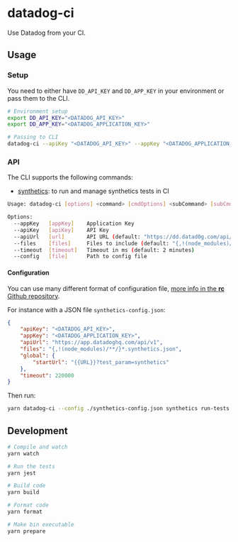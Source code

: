 # datadog-ci
Use Datadog from your CI.

## Usage

### Setup

You need to either have `DD_API_KEY` and `DD_APP_KEY` in your environment or pass them to the CLI.
```bash
# Environment setup
export DD_API_KEY="<DATADOG_API_KEY>"
export DD_APP_KEY="<DATADOG_APPLICATION_KEY>"

# Passing to CLI
datadog-ci --apiKey "<DATADOG_API_KEY>" --appKey "<DATADOG_APPLICATION_KEY>"
```

### API

The CLI supports the following commands:

- [synthetics](src/commands/synthetics/README.md): to run and manage synthetics tests in CI

```bash
Usage: datadog-ci [options] <command> [cmdOptions] <subCommand> [subCmdOptions]

Options:
  --appKey   [appKey]    Application Key
  --apiKey   [apiKey]    API Key
  --apiUrl   [url]       API URL (default: "https://dd.datad0g.com/api/v1")
  --files    [files]     Files to include (default: "{,!(node_modules)/**/}*.synthetics.json")
  --timeout  [timeout]   Timeout in ms (default: 2 minutes)
  --config   [file]      Path to config file
```

#### Configuration

You can use many different format of configuration file, [more info in the **rc** Github repository](https://github.com/dominictarr/rc#standards).

For instance with a JSON file `synthetics-config.json`:

```json
{
    "apiKey": "<DATADOG_API_KEY>",
    "appKey": "<DATADOG_APPLICATION_KEY>",
    "apiUrl": "https://app.datadoghq.com/api/v1",
    "files": "{,!(node_modules)/**/}*.synthetics.json",
    "global": {
        "startUrl": "{{URL}}?test_param=synthetics"
    },
    "timeout": 220000
}
```

Then run:

```bash
yarn datadog-ci --config ./synthetics-config.json synthetics run-tests
```

## Development

```bash
# Compile and watch
yarn watch

# Run the tests
yarn jest

# Build code
yarn build

# Format code
yarn format

# Make bin executable
yarn prepare
```
